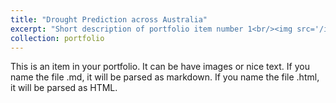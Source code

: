 ```yaml
---
title: "Drought Prediction across Australia"
excerpt: "Short description of portfolio item number 1<br/><img src='/images/drought.png'>"
collection: portfolio
---
```


This is an item in your portfolio. It can be have images or nice text. If you name the file .md, it will be parsed as markdown. If you name the file .html, it will be parsed as HTML. 
